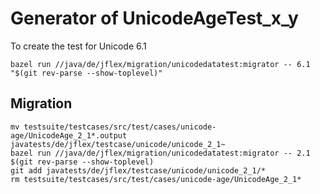 # Generator of UnicodeAgeTest_x_y

To create the test for Unicode 6.1

    bazel run //java/de/jflex/migration/unicodedatatest:migrator -- 6.1 "$(git rev-parse --show-toplevel)"

## Migration

```shell script
mv testsuite/testcases/src/test/cases/unicode-age/UnicodeAge_2_1*.output javatests/de/jflex/testcase/unicode/unicode_2_1~
bazel run //java/de/jflex/migration/unicodedatatest:migrator -- 2.1 $(git rev-parse --show-toplevel)
git add javatests/de/jflex/testcase/unicode/unicode_2_1/*
rm testsuite/testcases/src/test/cases/unicode-age/UnicodeAge_2_1*
```
